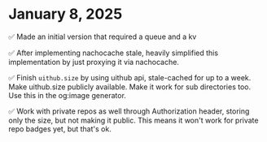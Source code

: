 # January 8, 2025

✅ Made an initial version that required a queue and a kv

✅ After implementing nachocache stale, heavily simplified this implementation by just proxying it via nachocache.

✅ Finish `uithub.size` by using uithub api, stale-cached for up to a week. Make uithub.size publicly available. Make it work for sub directories too. Use this in the og:image generator.

✅ Work with private repos as well through Authorization header, storing only the size, but not making it public. This means it won't work for private repo badges yet, but that's ok.
